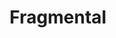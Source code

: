 ---
title: "Fragmental"
description: "Lorem ipsum dolor sit amet, consectetur adipiscing elit.
Pellentesque sed elit elit. Nunc tincidunt at purus nec rutrum. Duis bibendum
nisi risus, a volutpat arcu pellentesque id. Mauris odio ante."

status: "99% completed"

image:
  - path: "../../assets/projects/fragmental/fragmental.webp"
    alt: "Fragmental's home page"
  - path: "../../assets/projects/fragmental/fragmental-blog.webp"
    alt: "Fragmental's blog page"

links:
  code: "https://github.com/jsanxez/fragmental2.0"
  site: "https://jsanxez.github.io/fragmental2.0"
---